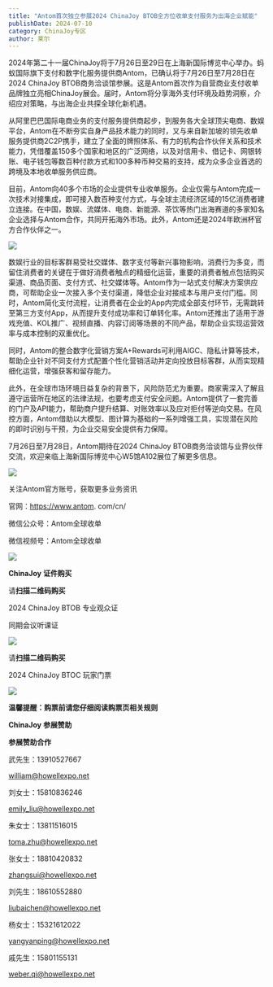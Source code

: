 ```yaml
---
title: "Antom首次独立参展2024 ChinaJoy BTOB全方位收单支付服务为出海企业赋能"
publishDate: 2024-07-10
category: ChinaJoy专区
author: 莱尔
---
```


2024年第二十一届ChinaJoy将于7月26日至29日在上海新国际博览中心举办。蚂蚁国际旗下支付和数字化服务提供商Antom，已确认将于7月26日至7月28日在2024 ChinaJoy BTOB商务洽谈馆参展。这是Antom首次作为自营商业支付收单品牌独立亮相ChinaJoy展会。届时，Antom将分享海外支付环境及趋势洞察，介绍应对策略，与出海企业共探全球化新机遇。

从阿里巴巴国际电商业务的支付服务提供商起步，到服务各大全球顶尖电商、数娱平台，Antom在不断夯实自身产品技术能力的同时，又与来自新加坡的领先收单服务提供商2C2P携手，建立了全面的牌照体系、有力的机构合作伙伴关系和技术能力，凭借覆盖150多个国家和地区的广泛网络，以及对信用卡、借记卡、网银转账、电子钱包等数百种付款方式和100多种币种交易的支持，成为众多企业首选的跨境及本地收单服务供应商。

目前，Antom向40多个市场的企业提供专业收单服务。企业仅需与Antom完成一次技术对接集成，即可接入数百种支付方式，与全球主流经济区域的15亿消费者建立连接。在中国，数娱、流媒体、电商、新能源、茶饮等热门出海赛道的多家知名企业选择与Antom合作，共同开拓海外市场。此外，Antom还是2024年欧洲杯官方合作伙伴之一。

![](https://ec-net-1251389766.cos.ap-shanghai.myqcloud.com/wp-content/uploads/2024/07/20240710230320696.png)

数娱行业的目标客群易受社交媒体、数字支付等新兴事物影响，消费行为多变，而留住消费者的关键在于做好消费者触点的精细化运营，重要的消费者触点包括购买渠道、商品页面、支付方式、社交媒体等。Antom作为一站式支付解决方案供应商，可帮助企业一次接入多个支付渠道，降低企业对接成本与用户支付门槛。同时，Antom简化支付流程，让消费者在企业的App内完成全部支付环节，无需跳转至第三方支付App，从而提升支付成功率和订单转化率。Antom还推出了适用于游戏充值、KOL推广、视频直播、内容订阅等场景的不同产品，帮助企业实现运营效率与成本控制的双重优化。

同时，Antom的整合数字化营销方案A+Rewards可利用AIGC、隐私计算等技术，帮助企业针对不同支付方式配置个性化营销活动并定向投放目标客群，从而实现精细化运营，增强获客和留存能力。

此外，在全球市场环境日益复杂的背景下，风险防范尤为重要。商家需深入了解且遵守运营所在地区的法律法规，也要考虑支付安全问题。Antom提供了一套完善的门户及API能力，帮助商户提升结算、对账效率以及应对拒付等逆向交易。在风控方面，Antom借助以大模型、图计算为基础的一系列增强工具，实现潜在风险的即时识别与干预，为企业交易安全提供有力保障。

7月26日至7月28日，Antom期待在2024 ChinaJoy BTOB商务洽谈馆与业界伙伴交流，欢迎亲临上海新国际博览中心W5馆A102展位了解更多信息。

![](https://ec-net-1251389766.cos.ap-shanghai.myqcloud.com/wp-content/uploads/2024/07/20240710230325411.png)

关注Antom官方账号，获取更多业务资讯

官网：https://www.antom. com/cn/

微信公众号：Antom全球收单

微信视频号：Antom全球收单

![](https://ec-net-1251389766.cos.ap-shanghai.myqcloud.com/wp-content/uploads/2024/07/20240710230324258.png)

**ChinaJoy** **证件购买**

  
请**扫描二维码购买**

2024 ChinaJoy BTOB 专业观众证

同期会议听课证

![](https://ec-net-1251389766.cos.ap-shanghai.myqcloud.com/wp-content/uploads/2024/07/20240710230329802.png)

请**扫描二维码购买**

2024 ChinaJoy BTOC 玩家门票

![](https://ec-net-1251389766.cos.ap-shanghai.myqcloud.com/wp-content/uploads/2024/07/20240710230330445.png)

**温馨提醒：购票前请您仔细阅读购票页相关规则**

**ChinaJoy** **参展赞助**

**参展赞助合作**

武先生：13910527667

[william@howellexpo.net](mailto:william@howellexpo.net)

刘女士：15810836246

[emily\_liu@howellexpo.net](mailto:emily_liu@howellexpo.net)

朱女士：13811516015

[toma.zhu@howellexpo.net](mailto:toma.zhu@howellexpo.net)

张女士：18810420832

[zhangsui@howellexpo.net](mailto:zhangsui@howellexpo.net)

刘先生：18610552880

[liubaichen@howellexpo.net](mailto:liubaichen@howellexpo.net)

杨女士：15321612022

[yangyanping@howellexpo.net](mailto:yangyanping@howellexpo.net)

戚先生：15801155131

weber.qi@howellexpo.net

